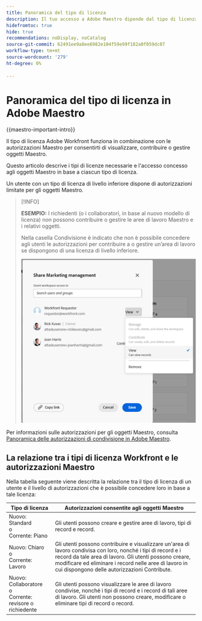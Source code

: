 ```yaml
---
title: Panoramica del tipo di licenza
description: Il tuo accesso a Adobe Maestro dipende dal tipo di licenza, oltre che dalle autorizzazioni concesse agli oggetti Maestro.
hidefromtoc: true
hide: true
recommendations: noDisplay, noCatalog
source-git-commit: 62491ee9a8ee6982e104f59e99f182a0f059dc07
workflow-type: tm+mt
source-wordcount: '279'
ht-degree: 0%

---
```


<!--update the metadata with real things when making this public; also update the description with something like this: Not all users in the organization have the same access and permissions to use Adobe Maestro. This article describes the levels of access that users could have to Adobe Maestro. -->
<!--update the title and the metadata title if Maestro is NOT its own product - because the title is too generic for it being a Workfront capability-->

# Panoramica del tipo di licenza in Adobe Maestro

{{maestro-important-intro}}

Il tipo di licenza Adobe Workfront funziona in combinazione con le autorizzazioni Maestro per consentirti di visualizzare, contribuire o gestire oggetti Maestro.

Questo articolo descrive i tipi di licenze necessarie e l&#39;accesso concesso agli oggetti Maestro in base a ciascun tipo di licenza.

Un utente con un tipo di licenza di livello inferiore dispone di autorizzazioni limitate per gli oggetti Maestro.

>[!INFO]
>
>**ESEMPIO:** I richiedenti (o i collaboratori, in base al nuovo modello di licenza) non possono contribuire o gestire le aree di lavoro Maestro e i relativi oggetti.
>
>Nella casella Condivisione è indicato che non è possibile concedere agli utenti le autorizzazioni per contribuire a o gestire un’area di lavoro se dispongono di una licenza di livello inferiore.
>
>![](assets/permissions-grayed-out-for-requestor-user.png)


Per informazioni sulle autorizzazioni per gli oggetti Maestro, consulta [Panoramica delle autorizzazioni di condivisione in Adobe Maestro](/help/quicksilver/maestro/access/sharing-permissions-overview.md).

## La relazione tra i tipi di licenza Workfront e le autorizzazioni Maestro

Nella tabella seguente viene descritta la relazione tra il tipo di licenza di un utente e il livello di autorizzazioni che è possibile concedere loro in base a tale licenza:


| Tipo di licenza | Autorizzazioni consentite agli oggetti Maestro |
|------------------------------------------------|-------------------------------------------------------------------------------------------------------------------------------------------------------------------------------|
| Nuovo: Standard <br> o <br>Corrente: Piano | Gli utenti possono creare e gestire aree di lavoro, tipi di record e record. |
| Nuovo: Chiaro <br> o <br>Corrente: Lavoro | Gli utenti possono contribuire e visualizzare un&#39;area di lavoro condivisa con loro, nonché i tipi di record e i record da tale area di lavoro.  Gli utenti possono creare, modificare ed eliminare i record nelle aree di lavoro in cui dispongono delle autorizzazioni Contribute. |
| Nuovo: Collaboratore <br> o <br>Corrente: revisore o richiedente | Gli utenti possono visualizzare le aree di lavoro condivise, nonché i tipi di record e i record di tali aree di lavoro. Gli utenti non possono creare, modificare o eliminare tipi di record o record. |



